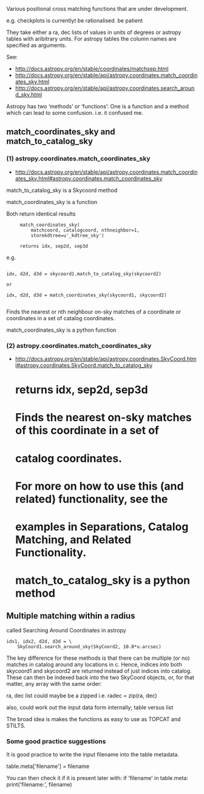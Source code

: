 

Various positional cross matching functions that are under development.

e.g. checkplots is currentlyt be rationalised. be patient

They take either a ra, dec lists of values in units of degrees or astropy tables
with aribitrary units. For astropy tables the column names are specified
as arguments.

See:

* http://docs.astropy.org/en/stable/coordinates/matchsep.html
* http://docs.astropy.org/en/stable/api/astropy.coordinates.match_coordinates_sky.html
* http://docs.astropy.org/en/stable/api/astropy.coordinates.search_around_sky.html

Astropy has two ‘methods’ or ‘functions’: One is  a function and a method
which can lead to some confusion. i.e. it confused me.

    
## match_coordinates_sky and match_to_catalog_sky
    
###  (1) astropy.coordinates.match_coordinates_sky
    
* http://docs.astropy.org/en/stable/api/astropy.coordinates.match_coordinates_sky.html#astropy.coordinates.match_coordinates_sky

match_to_catalog_sky is a Skycoord method

match_coordinates_sky is a function

Both return identical results


```   
     match_coordinates_sky(
         matchcoord, catalogcoord, nthneighbor=1,
         storekdtree=u'_kdtree_sky')

     returns idx, sep2d, sep3d
```

e.g.

```

idx, d2d, d3d = skycoord1.match_to_catalog_sky(skycoord2)

or

idx, d2d, d3d = match_coordinates_sky(skycoord1, skycoord2)  


```

Finds the nearest or nth neighbour on-sky matches of a coordinate or
coordinates in a set of catalog coordinates.
    
match_coordinates_sky is a python function
    
### (2) astropy.coordinates.match_coordinates_sky

* http://docs.astropy.org/en/stable/api/astropy.coordinates.SkyCoord.html#astropy.coordinates.SkyCoord.match_to_catalog_sky
    #
    #
    #
    #  returns idx, sep2d, sep3d
    #
    #
    # Finds the nearest on-sky matches of this coordinate in a set of
    # catalog coordinates.
    #
    # For more on how to use this (and related) functionality, see the
    # examples in Separations, Catalog Matching, and Related Functionality.
    #
    #  match_to_catalog_sky is a python method


## Multiple matching within a radius

called Searching Around Coordinates in astropy

```
idx1, idx2, d2d, d3d = \
    SkyCoord1.search_around_sky(SkyCoord2, 10.0*u.arcsec)
```

The key difference for these methods is that there can be multiple (or no)
matches in catalog around any locations in c. Hence, indices into both
skycoord1 and skycoord2 are returned instead of just indices into catalog.
These can then be indexed back into the two SkyCoord objects, or, for that
matter, any array with the same order:



ra, dec list could maybe be a zipped i.e. radec = zip(ra, dec)

also, could work out the input data form internally; table versus list

The broad idea is makes the functions as easy to use as TOPCAT and STILTS.


### Some good practice suggestions

It is good practice to write the input filename into the table metadata.

table.meta['filename'] = filename

You can then check it if it is present later with:
if 'filename' in table.meta:
    print('filename:', filename)
